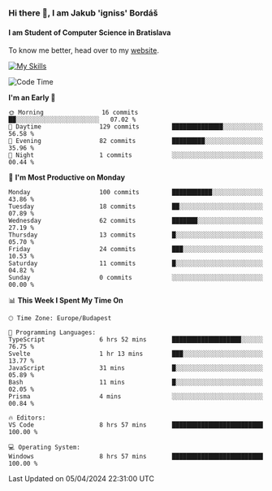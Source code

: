 ### Hi there 👋, I am Jakub 'igniss' Bordáš

#### I am Student of Computer Science in Bratislava
To know me better, head over to my [website](https://bordas.sk).

[![My Skills](https://skillicons.dev/icons?i=js,html,css,figma,svelte,java,kotlin,python,postgresql,typescript,nest,nodejs)](https://bordas.sk)


<!--START_SECTION:waka-->
![Code Time](http://img.shields.io/badge/Code%20Time-1%2C458%20hrs%2051%20mins-blue)

**I'm an Early 🐤** 

```text
🌞 Morning                16 commits          ██░░░░░░░░░░░░░░░░░░░░░░░   07.02 % 
🌆 Daytime                129 commits         ██████████████░░░░░░░░░░░   56.58 % 
🌃 Evening                82 commits          █████████░░░░░░░░░░░░░░░░   35.96 % 
🌙 Night                  1 commits           ░░░░░░░░░░░░░░░░░░░░░░░░░   00.44 % 
```
📅 **I'm Most Productive on Monday** 

```text
Monday                   100 commits         ███████████░░░░░░░░░░░░░░   43.86 % 
Tuesday                  18 commits          ██░░░░░░░░░░░░░░░░░░░░░░░   07.89 % 
Wednesday                62 commits          ███████░░░░░░░░░░░░░░░░░░   27.19 % 
Thursday                 13 commits          █░░░░░░░░░░░░░░░░░░░░░░░░   05.70 % 
Friday                   24 commits          ███░░░░░░░░░░░░░░░░░░░░░░   10.53 % 
Saturday                 11 commits          █░░░░░░░░░░░░░░░░░░░░░░░░   04.82 % 
Sunday                   0 commits           ░░░░░░░░░░░░░░░░░░░░░░░░░   00.00 % 
```


📊 **This Week I Spent My Time On** 

```text
🕑︎ Time Zone: Europe/Budapest

💬 Programming Languages: 
TypeScript               6 hrs 52 mins       ███████████████████░░░░░░   76.75 % 
Svelte                   1 hr 13 mins        ███░░░░░░░░░░░░░░░░░░░░░░   13.77 % 
JavaScript               31 mins             █░░░░░░░░░░░░░░░░░░░░░░░░   05.89 % 
Bash                     11 mins             █░░░░░░░░░░░░░░░░░░░░░░░░   02.05 % 
Prisma                   4 mins              ░░░░░░░░░░░░░░░░░░░░░░░░░   00.84 % 

🔥 Editors: 
VS Code                  8 hrs 57 mins       █████████████████████████   100.00 % 

💻 Operating System: 
Windows                  8 hrs 57 mins       █████████████████████████   100.00 % 
```


 Last Updated on 05/04/2024 22:31:00 UTC
<!--END_SECTION:waka-->
